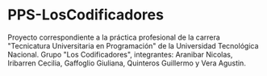 # PPS-LosCodificadores
Proyecto correspondiente a la práctica profesional de la carrera "Tecnicatura Universitaria en Programación" de la Universidad Tecnológica Nacional. Grupo "Los Codificadores", integrantes: Aranibar Nicolas, Iribarren Cecilia, Gaffoglio Giuliana, Quinteros Guillermo y Vera Agustin. 
